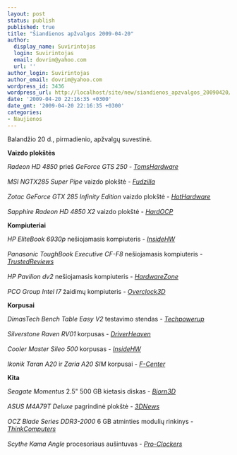 ```yaml
---
layout: post
status: publish
published: true
title: "Šiandienos apžvalgos 2009-04-20"
author:
  display_name: Suvirintojas
  login: Suvirintojas
  email: dovrim@yahoo.com
  url: ''
author_login: Suvirintojas
author_email: dovrim@yahoo.com
wordpress_id: 3436
wordpress_url: http://localhost/site/new/siandienos_apzvalgos_20090420/
date: '2009-04-20 22:16:35 +0300'
date_gmt: '2009-04-20 22:16:35 +0300'
categories:
- Naujienos
---
```

<p>Balandžio 20 d., pirmadienio, apžvalgų suvestinė.</p>
<p><b>Vaizdo plokštės</b></p>
<p><i>Radeon HD 4850</i> prieš <i>GeForce GTS 250</i> - <i><a class="ns" href="http://www.tomshardware.com/reviews/geforce-gts-radeon,2274.html">TomsHardware</a></i><br />
<br /><i>MSI NGTX285 Super Pipe</i> vaizdo plokštė - <i><a class="ns" href="http://www.fudzilla.com/index.php?option=com_content&task=view&id=13257&Itemid=1">Fudzilla</a></i><br />
<br /><i>Zotac GeForce GTX 285 Infinity Edition</i> vaizdo plokštė - <i><a class="ns" href="http://hothardware.com/Articles/-Zotac-GeForce-GTX-285-Infinity-Edition-/">HotHardware</a></i><br />
<br /><i>Sapphire Radeon HD 4850 X2</i> vaizdo plokštė - <i><a class="ns" href="http://enthusiast.hardocp.com/article.html?art=MTY0MCwxLCxoZW50aHVzaWFzdA==">HardOCP</a></i></p>
<p><b>Kompiuteriai</b></p>
<p><i>HP EliteBook 6930p</i> nešiojamasis kompiuteris - <i><a class="ns" href="http://www.insidehw.com/Reviews/Notebooks/HP-Elitebook-6930p.html">InsideHW</a></i><br />
<br /><i>Panasonic ToughBook Executive CF-F8</i> nešiojamasis kompiuteris - <i><a class="ns" href="http://www.trustedreviews.com/notebooks/review/2009/04/20/Panasonic-ToughBook-Executive-CF-F8/p1">TrustedReviews</a></i><br />
<br /><i>HP Pavilion dv2</i> nešiojamasis kompiuteris - <i><a class="ns" href="http://www.hardwarezone.com/articles/view.php?cid=14&id=2869">HardwareZone</a></i><br />
<br /><i>PCO Group Intel I7</i> žaidimų kompiuteris - <i><a class="ns" href="http://www.overclock3d.net/reviews.php?/misc_content/the_pco_group_intel_i7_gaming_pc/1">Overclock3D</a></i></p>
<p><b>Korpusai</b></p>
<p><i>DimasTech Bench Table Easy V2</i> testavimo stendas - <i><a class="ns" href="http://www.techpowerup.com/reviews/Dimastech/Benchtable_Easy_V2/">Techpowerup</a></i><br />
<br /><i>Silverstone Raven RV01</i> korpusas - <i><a class="ns" href="http://www.driverheaven.net/reviews.php?reviewid=757">DriverHeaven</a></i><br />
<br /><i>Cooler Master Sileo 500</i> korpusas - <i><a class="ns" href="http://www.insidehw.com/Reviews/Cases/Cooler-Master-Sileo-500.html">InsideHW</a></i><br />
<br /><i>Ikonik Taran A20</i> ir <i>Zaria A20 SIM</i> korpusai - <i><a class="ns" href="http://www.fcenter.ru/online.shtml?articles/hardware/tower/26582">F-Center</a></i></p>
<p><b>Kita</b></p>
<p><i>Seagate Momentus</i> 2.5" 500 GB kietasis diskas - <i><a class="ns" href="http://bjorn3d.com/read.php?cID=1550">Bjorn3D</a></i><br />
<br /><i>ASUS M4A79T Deluxe</i> pagrindinė plokštė - <i><a class="ns" href="http://www.3dnews.ru/motherboard/asus-m4a79t-deluxe/">3DNews</a></i><br />
<br /><i>OCZ Blade Series DDR3-2000</i> 6 GB atminties modulių rinkinys - <i><a class="ns" href="http://www.thinkcomputers.org/index.php?x=reviews&id=962">ThinkComputers</a></i><br />
<br /><i>Scythe Kama Angle</i> procesoriaus aušintuvas - <i><a class="ns" href="http://www.pro-clockers.com/reviews/?id=164">Pro-Clockers</a></i><br /></p>
